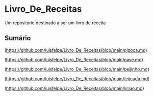# Livro_De_Receitas
Um repositorio destinado a ser um livro de receita
## Sumário
(https://github.com/luisfelpe/Livro_De_Receitas/blob/main/pipoca.md)
 
(https://github.com/luisfelpe/Livro_De_Receitas/blob/main/pave.md)

(https://github.com/luisfelpe/Livro_De_Receitas/blob/main/beijinho.md)

(https://github.com/luisfelpe/Livro_De_Receitas/blob/main/feijoada.md)

(https://github.com/luisfelpe/Livro_De_Receitas/blob/main/limao.md)


